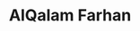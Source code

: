 ---
title: AlQalam Farhan
family: AlQalam Farhan
urdu: القلم فرحان
styles: ['Regular 400']
size: 40
link:
---
